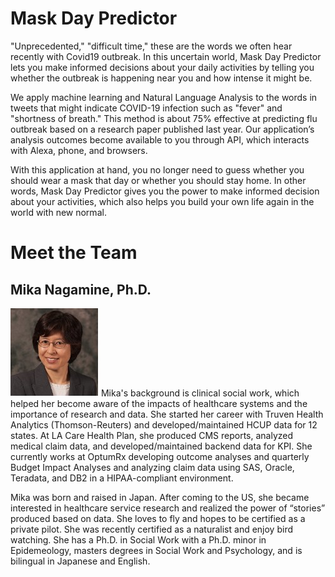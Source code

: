 # Mask Day Predictor

"Unprecedented," "difficult time," these are the words we often hear recently with Covid19 outbreak. In this uncertain world, Mask Day Predictor lets you make informed decisions about your daily activities by telling you whether the outbreak is happening near you and how intense it might be.

We apply machine learning and Natural Language Analysis to the words in tweets that might indicate COVID-19 infection such as "fever" and "shortness of breath." This method is about 75% effective at predicting flu outbreak based on a research paper published last year.  Our application’s analysis outcomes become available to you through API, which interacts with Alexa, phone, and browsers.

With this application at hand, you no longer need to guess whether you should wear a mask that day or whether you should stay home. In other words, Mask Day Predictor gives you the power to make informed decision about your activities, which also helps you build your own life again in the world with new normal. 

# Meet the Team

## Mika Nagamine, Ph.D.

![Mika Nagamine](MikaNagamine.jpg) Mika's background is clinical social work, which helped her become aware of the impacts of healthcare systems and the importance of research and data. She started her career with Truven Health Analytics (Thomson-Reuters) and developed/maintained HCUP data for 12 states. At LA Care Health Plan, she produced CMS reports, analyzed medical claim data, and developed/maintained backend data for KPI. She currently works at OptumRx developing outcome analyses and quarterly Budget Impact Analyses and analyzing claim data using SAS, Oracle, Teradata, and DB2 in a HIPAA-compliant environment.

Mika was born and raised in Japan. After coming to the US, she became interested in healthcare service research and realized the power of “stories” produced based on data. She loves to fly and hopes to be certified as a private pilot. She was recently certified as a naturalist and enjoy bird watching. She has a Ph.D. in Social Work with a Ph.D. minor in Epidemeology, masters degrees in Social Work and Psychology, and is bilingual in Japanese and English.
